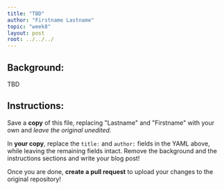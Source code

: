 ```yaml
---
title: "TBD"
author: "Firstname Lastname"
topic: "week8"
layout: post
root: ../../../
---
```

 
## Background:

TBD


## Instructions:
Save a **copy** of this file, replacing "Lastname" and "Firstname" with your own and *leave the original unedited*.

In **your copy**, replace the `title:` and `author:` fields in the YAML above, while leaving the remaining fields intact. Remove the background and the instructions sections and write your blog post!

Once you are done, **create a pull request** to upload your changes to the original repository!
